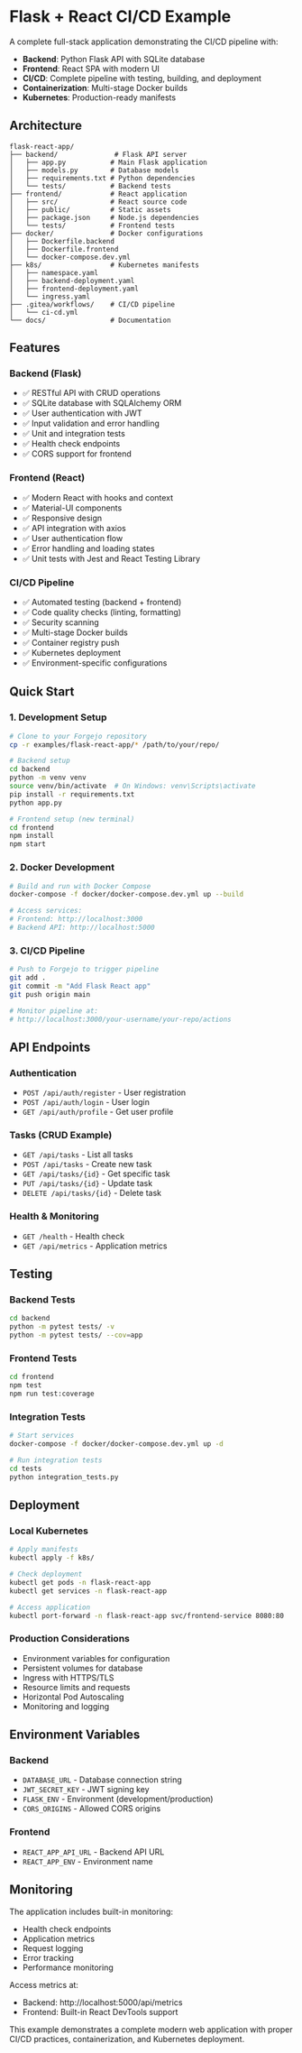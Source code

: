 # Flask + React CI/CD Example

A complete full-stack application demonstrating the CI/CD pipeline with:
- **Backend**: Python Flask API with SQLite database
- **Frontend**: React SPA with modern UI
- **CI/CD**: Complete pipeline with testing, building, and deployment
- **Containerization**: Multi-stage Docker builds
- **Kubernetes**: Production-ready manifests

## Architecture

```
flask-react-app/
├── backend/              # Flask API server
│   ├── app.py           # Main Flask application
│   ├── models.py        # Database models
│   ├── requirements.txt # Python dependencies
│   └── tests/           # Backend tests
├── frontend/            # React application
│   ├── src/             # React source code
│   ├── public/          # Static assets
│   ├── package.json     # Node.js dependencies
│   └── tests/           # Frontend tests
├── docker/              # Docker configurations
│   ├── Dockerfile.backend
│   ├── Dockerfile.frontend
│   └── docker-compose.dev.yml
├── k8s/                 # Kubernetes manifests
│   ├── namespace.yaml
│   ├── backend-deployment.yaml
│   ├── frontend-deployment.yaml
│   └── ingress.yaml
├── .gitea/workflows/    # CI/CD pipeline
│   └── ci-cd.yml
└── docs/                # Documentation
```

## Features

### Backend (Flask)
- ✅ RESTful API with CRUD operations
- ✅ SQLite database with SQLAlchemy ORM
- ✅ User authentication with JWT
- ✅ Input validation and error handling
- ✅ Unit and integration tests
- ✅ Health check endpoints
- ✅ CORS support for frontend

### Frontend (React)
- ✅ Modern React with hooks and context
- ✅ Material-UI components
- ✅ Responsive design
- ✅ API integration with axios
- ✅ User authentication flow
- ✅ Error handling and loading states
- ✅ Unit tests with Jest and React Testing Library

### CI/CD Pipeline
- ✅ Automated testing (backend + frontend)
- ✅ Code quality checks (linting, formatting)
- ✅ Security scanning
- ✅ Multi-stage Docker builds
- ✅ Container registry push
- ✅ Kubernetes deployment
- ✅ Environment-specific configurations

## Quick Start

### 1. Development Setup
```bash
# Clone to your Forgejo repository
cp -r examples/flask-react-app/* /path/to/your/repo/

# Backend setup
cd backend
python -m venv venv
source venv/bin/activate  # On Windows: venv\Scripts\activate
pip install -r requirements.txt
python app.py

# Frontend setup (new terminal)
cd frontend
npm install
npm start
```

### 2. Docker Development
```bash
# Build and run with Docker Compose
docker-compose -f docker/docker-compose.dev.yml up --build

# Access services:
# Frontend: http://localhost:3000
# Backend API: http://localhost:5000
```

### 3. CI/CD Pipeline
```bash
# Push to Forgejo to trigger pipeline
git add .
git commit -m "Add Flask React app"
git push origin main

# Monitor pipeline at:
# http://localhost:3000/your-username/your-repo/actions
```

## API Endpoints

### Authentication
- `POST /api/auth/register` - User registration
- `POST /api/auth/login` - User login
- `GET /api/auth/profile` - Get user profile

### Tasks (CRUD Example)
- `GET /api/tasks` - List all tasks
- `POST /api/tasks` - Create new task
- `GET /api/tasks/{id}` - Get specific task
- `PUT /api/tasks/{id}` - Update task
- `DELETE /api/tasks/{id}` - Delete task

### Health & Monitoring
- `GET /health` - Health check
- `GET /api/metrics` - Application metrics

## Testing

### Backend Tests
```bash
cd backend
python -m pytest tests/ -v
python -m pytest tests/ --cov=app
```

### Frontend Tests
```bash
cd frontend
npm test
npm run test:coverage
```

### Integration Tests
```bash
# Start services
docker-compose -f docker/docker-compose.dev.yml up -d

# Run integration tests
cd tests
python integration_tests.py
```

## Deployment

### Local Kubernetes
```bash
# Apply manifests
kubectl apply -f k8s/

# Check deployment
kubectl get pods -n flask-react-app
kubectl get services -n flask-react-app

# Access application
kubectl port-forward -n flask-react-app svc/frontend-service 8080:80
```

### Production Considerations
- Environment variables for configuration
- Persistent volumes for database
- Ingress with HTTPS/TLS
- Resource limits and requests
- Horizontal Pod Autoscaling
- Monitoring and logging

## Environment Variables

### Backend
- `DATABASE_URL` - Database connection string
- `JWT_SECRET_KEY` - JWT signing key
- `FLASK_ENV` - Environment (development/production)
- `CORS_ORIGINS` - Allowed CORS origins

### Frontend
- `REACT_APP_API_URL` - Backend API URL
- `REACT_APP_ENV` - Environment name

## Monitoring

The application includes built-in monitoring:
- Health check endpoints
- Application metrics
- Request logging
- Error tracking
- Performance monitoring

Access metrics at:
- Backend: http://localhost:5000/api/metrics
- Frontend: Built-in React DevTools support

This example demonstrates a complete modern web application with proper CI/CD practices, containerization, and Kubernetes deployment.